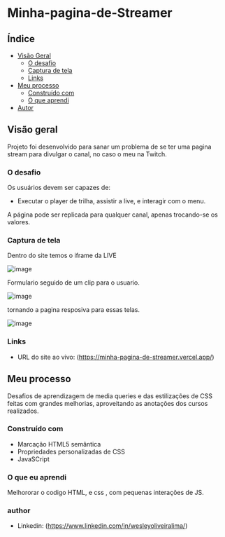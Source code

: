# Minha-pagina-de-Streamer

## Índice

- [Visão Geral](#visão-geral)
  - [O desafio](#the-challenge)
  - [Captura de tela](#captura-de-tela)
  - [Links](#links)
- [Meu processo](#meu-processo)
  - [Construído com](#construído-com)
  - [O que aprendi](#o-que-aprendi)
- [Autor](#autor)


## Visão geral

Projeto foi desenvolvido para sanar um problema de se ter uma pagina stream para divulgar o canal, no caso o meu na Twitch.

### O desafio

Os usuários devem ser capazes de:

- Executar o player de trilha, assistir a live, e interagir com o menu.

A página pode ser replicada para qualquer canal, apenas trocando-se os valores.

### Captura de tela

Dentro do site temos o iframe da LIVE 

![image](https://user-images.githubusercontent.com/108889735/187688433-f1bdf914-f60b-4e09-b259-a8f128b177a3.png)




 Formulario seguido de um clip para o usuario.

![image](https://user-images.githubusercontent.com/108889735/187688499-a99ecfdd-83c3-4c0f-9a60-ae20fcf2888b.png)


tornando a pagina resposiva para essas telas.

![image](https://user-images.githubusercontent.com/108889735/187688924-e711cde2-8c73-4a6e-bf77-22bc2f16cb3e.png)


### Links

- URL do site ao vivo: (<https://minha-pagina-de-streamer.vercel.app/>)

## Meu processo

Desafios de aprendizagem de media queries e das estilizações de CSS feitas com grandes melhorias, aproveitando as anotações dos cursos realizados.

### Construído com

- Marcação HTML5 semântica
- Propriedades personalizadas de CSS
- JavaSCript

### O que eu aprendi

Melhororar o codigo HTML, e css , com pequenas interações de JS.

### author
- Linkedin: (https://www.linkedin.com/in/wesleyoliveiralima/)
